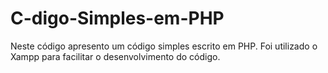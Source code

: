 # C-digo-Simples-em-PHP
Neste código apresento um código simples escrito em PHP. Foi utilizado o Xampp para facilitar o desenvolvimento do código.
